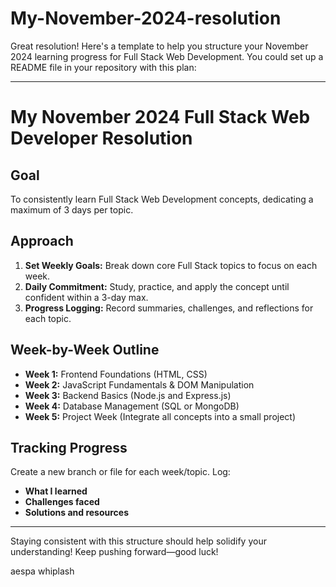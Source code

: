 # My-November-2024-resolution
Great resolution! Here's a template to help you structure your November 2024 learning progress for Full Stack Web Development. You could set up a README file in your repository with this plan:

---

# My November 2024 Full Stack Web Developer Resolution

## Goal
To consistently learn Full Stack Web Development concepts, dedicating a maximum of 3 days per topic.  

## Approach
1. **Set Weekly Goals:** Break down core Full Stack topics to focus on each week.
2. **Daily Commitment:** Study, practice, and apply the concept until confident within a 3-day max.
3. **Progress Logging:** Record summaries, challenges, and reflections for each topic.

## Week-by-Week Outline

- **Week 1:** Frontend Foundations (HTML, CSS)
- **Week 2:** JavaScript Fundamentals & DOM Manipulation
- **Week 3:** Backend Basics (Node.js and Express.js)
- **Week 4:** Database Management (SQL or MongoDB)
- **Week 5:** Project Week (Integrate all concepts into a small project)

## Tracking Progress
Create a new branch or file for each week/topic. Log:
- **What I learned**
- **Challenges faced**
- **Solutions and resources**

---

Staying consistent with this structure should help solidify your understanding! Keep pushing forward—good luck!

aespa whiplash
